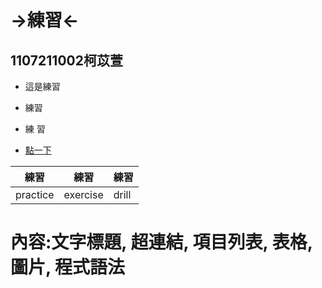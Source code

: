 # →練習←
## 1107211002柯苡萱

* 這是練習 
* 練習
* 練 習

* [點一下](https://www.youtube.com/?gl=TW&hl=zh-TW)

| 練習   | 練習      |    練習      |
|-------|-----------|--------------|
| practice     | exercise       |   drill |
# 內容:文字標題, 超連結, 項目列表, 表格, 圖片, 程式語法
